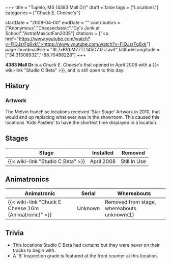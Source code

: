 +++
title = "Tupelo, MS (4383 Mall Dr)"
draft = false
tags = ["Locations"]
categories = ["Chuck E. Cheese's"]


startDate = "2008-04-00"
endDate = ""
contributors = ["Anonymous","Cheeseclassic","Cy's Junk at School","AstridMascotFan2005"]
citations = ["<a href=\"https://www.youtube.com/watch?v=FlQJsrFg6xk\">https://www.youtube.com/watch?v=FlQJsrFg6xk</a>"]
pageThumbnailFile = "3L7xBVbM77TL145D7JzU.avif"
latitudeLongitude = ["34.31308932","-88.70488228"]
+++

**4383 Mall Dr** is a *Chuck E. Cheese's* that opened in April 2008 with a {{< wiki-link "Studio C Beta" >}}, and is still open to this day.

## History

### Artwork

The Melvin franchise locations received 'Star Stage' Artwork in 2010, that would end up replacing what ever was in the showroom. This caused this locations 'Kids Posters' to have the shortest time displayed in a location.

## Stages

| Stage                                   | Installed  | Removed      |
|-----------------------------------------|------------|--------------|
| {{< wiki-link "Studio C Beta" >}} | April 2008 | Still In Use |

## Animatronics

| Animatronic                                                | Serial  | Whereabouts                                |
|------------------------------------------------------------|---------|--------------------------------------------|
| {{< wiki-link "Chuck E Cheese 16m (Animatronic)" >}} | Unknown | Removed from stage, whereabouts unknown(1) |

## Trivia

- This locations Studio C Beta had curtains but they were never on their tracks to begin with.
- A 'B' Inspection grade is featured at the front counter at this location.